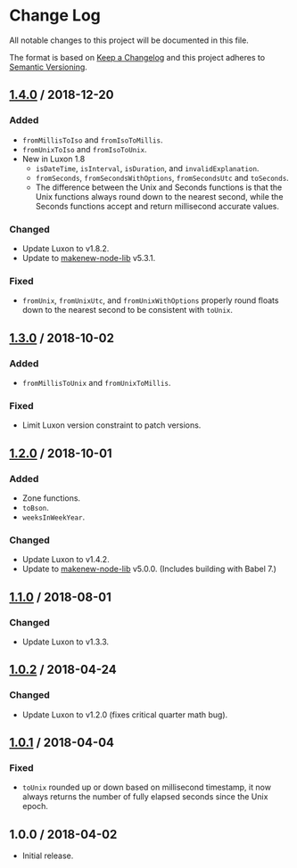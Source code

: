# Change Log

All notable changes to this project will be documented in this file.

The format is based on [Keep a Changelog](https://keepachangelog.com/)
and this project adheres to [Semantic Versioning](https://semver.org/).

## [1.4.0] / 2018-12-20

### Added

- `fromMillisToIso` and `fromIsoToMillis`.
- `fromUnixToIso` and `fromIsoToUnix`.
- New in Luxon 1.8
  - `isDateTime`, `isInterval`, `isDuration`, and `invalidExplanation`.
  - `fromSeconds`, `fromSecondsWithOptions`, `fromSecondsUtc` and `toSeconds`.
  - The difference between the Unix and Seconds functions is that
    the Unix functions always round down to the nearest second,
    while the Seconds functions accept and return millisecond accurate values.

### Changed

- Update Luxon to v1.8.2.
- Update to [makenew-node-lib] v5.3.1.

### Fixed

- `fromUnix`, `fromUnixUtc`, and `fromUnixWithOptions`
  properly round floats down to the nearest second
  to be consistent with `toUnix`.

## [1.3.0] / 2018-10-02

### Added

- `fromMillisToUnix` and `fromUnixToMillis`.

### Fixed

- Limit Luxon version constraint to patch versions.

## [1.2.0] / 2018-10-01

### Added

- Zone functions.
- `toBson`.
- `weeksInWeekYear`.

### Changed

- Update Luxon to v1.4.2.
- Update to [makenew-node-lib] v5.0.0.
  (Includes building with Babel 7.)

## [1.1.0] / 2018-08-01

### Changed

- Update Luxon to v1.3.3.

## [1.0.2] / 2018-04-24

### Changed

- Update Luxon to v1.2.0 (fixes critical quarter math bug).

## [1.0.1] / 2018-04-04

### Fixed

- `toUnix` rounded up or down based on millisecond timestamp,
  it now always returns the number of fully elapsed seconds since the Unix epoch.

## 1.0.0 / 2018-04-02

- Initial release.

[makenew-node-lib]: https://github.com/meltwater/makenew-node-lib

[Unreleased]: https://github.com/meltwater/tau/compare/v1.4.0...HEAD
[1.4.0]: https://github.com/meltwater/tau/compare/v1.3.0...v1.4.0
[1.3.0]: https://github.com/meltwater/tau/compare/v1.2.0...v1.3.0
[1.2.0]: https://github.com/meltwater/tau/compare/v1.1.0...v1.2.0
[1.1.0]: https://github.com/meltwater/tau/compare/v1.0.2...v1.1.0
[1.0.2]: https://github.com/meltwater/tau/compare/v1.0.1...v1.0.2
[1.0.1]: https://github.com/meltwater/tau/compare/v1.0.0...v1.0.1
